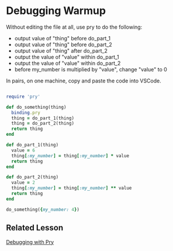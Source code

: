 # Debugging Warmup

Without editing the file at all, use pry to do the following:
- output value of "thing" before do_part_1
- output value of "thing" before do_part_2
- output value of "thing" after do_part_2
- output the value of "value" within do_part_1
- output the value of "value" within do_part_2
- before my_number is multiplied by "value", change "value" to 0

In pairs, on one machine, copy and paste the code into VSCode.
```ruby

require 'pry'

def do_something(thing)
  binding.pry
  thing = do_part_1(thing)
  thing = do_part_2(thing)
  return thing
end

def do_part_1(thing)
  value = 6
  thing[:my_number] = thing[:my_number] * value
  return thing
end

def do_part_2(thing)
  value = 2
  thing[:my_number] = thing[:my_number] ** value
  return thing
end

do_something({my_number: 4})
```

## Related Lesson
[Debugging with Pry](Description:https://github.com/Ada-Developers-Academy/textbook-curriculum/blob/master/02-intermediate-ruby/debugging.md)
